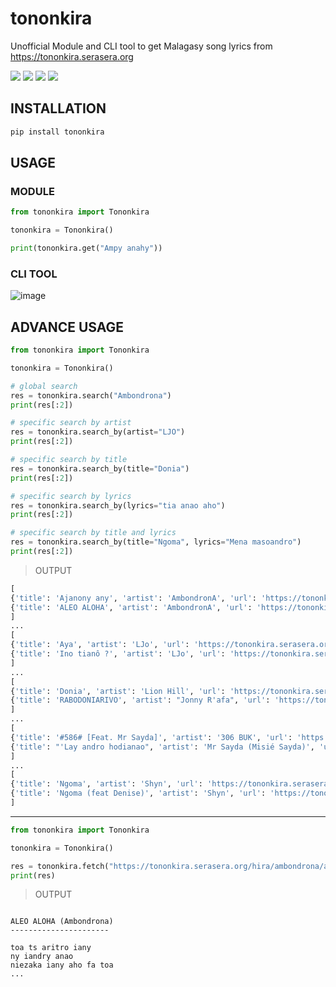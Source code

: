 # tononkira

Unofficial Module and CLI tool to get Malagasy song lyrics from https://tononkira.serasera.org

<p>
 <a href='https://pypi.org/project/tononkira/'> <img src='https://img.shields.io/pypi/v/tononkira?style=for-the-badge'/></a>
 <a href='https://pypi.org/project/ampalibe/'> <img src='https://img.shields.io/pypi/dm/tononkira?label=DOWNLOADS&style=for-the-badge'/></a>
 <a href='#'> <img src='https://img.shields.io/badge/Maintained-Yes-darkgreen?style=for-the-badge'/></a>
 <a href='https://pypi.org/project/tononkira/'> <img src='https://img.shields.io/pypi/pyversions/tononkira?style=for-the-badge'/></a>
</p>

## INSTALLATION

```s
pip install tononkira
```

## USAGE

### MODULE 

```python
from tononkira import Tononkira 

tononkira = Tononkira()

print(tononkira.get("Ampy anahy")) 
``` 

### CLI TOOL

![image](https://user-images.githubusercontent.com/43904633/181905251-f08f27de-7032-4ec6-9b7a-55495b69fd06.png)


## ADVANCE USAGE 

```python
from tononkira import Tononkira 

tononkira = Tononkira()

# global search
res = tononkira.search("Ambondrona") 
print(res[:2])

# specific search by artist
res = tononkira.search_by(artist="LJO") 
print(res[:2])

# specific search by title
res = tononkira.search_by(title="Donia") 
print(res[:2])

# specific search by lyrics
res = tononkira.search_by(lyrics="tia anao aho") 
print(res[:2])

# specific search by title and lyrics
res = tononkira.search_by(title="Ngoma", lyrics="Mena masoandro") 
print(res[:2])

``` 


> OUTPUT 

```python
[
{'title': 'Ajanony any', 'artist': 'AmbondronA', 'url': 'https://tononkira.serasera.org/hira/ambondrona/ajanony-any-1'},
{'title': 'ALEO ALOHA', 'artist': 'AmbondronA', 'url': 'https://tononkira.serasera.org/hira/ambondrona/aleo-aloha'}
]
...
[
{'title': 'Aya', 'artist': 'LJo', 'url': 'https://tononkira.serasera.org/hira/ljo/aya'},
{'title': 'Ino tianô ?', 'artist': 'LJo', 'url': 'https://tononkira.serasera.org/hira/ljo/ino-tian-'}
]
...
[
{'title': 'Donia', 'artist': 'Lion Hill', 'url': 'https://tononkira.serasera.org/hira/lion-hill/donia'},
{'title': 'RABODONIARIVO', 'artist': "Jonny R'afa", 'url': 'https://tononkira.serasera.org/hira/jonny-rafa/rabodoniarivo'}
]
...
[
{'title': '#586# [Feat. Mr Sayda]', 'artist': '306 BUK', 'url': 'https://tononkira.serasera.org/hira/306-buk/586-feat.-mr-sayda-1'},
{'title': "'Lay andro hodianao", 'artist': 'Mr Sayda (Misié Sayda)', 'url': 'https://tononkira.serasera.org/hira/mr-sayda-misi-sayda/lay-andro-hodianao'}
]
...
[
{'title': 'Ngoma', 'artist': 'Shyn', 'url': 'https://tononkira.serasera.org/hira/shyn-1/ngoma-1'}, 
{'title': 'Ngoma (feat Denise)', 'artist': 'Shyn', 'url': 'https://tononkira.serasera.org/hira/shyn-1/ngoma-feat-denise'}
]

```
_________________________________________

```python
from tononkira import Tononkira 

tononkira = Tononkira()

res = tononkira.fetch("https://tononkira.serasera.org/hira/ambondrona/aleo-aloha") 
print(res)
```` 
> OUTPUT 

```

ALEO ALOHA (Ambondrona)
----------------------

toa ts aritro iany
ny iandry anao
niezaka iany aho fa toa
...

```
